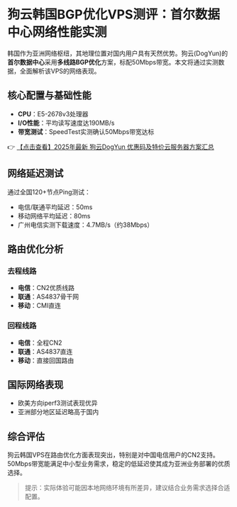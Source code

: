 # 狗云韩国BGP优化VPS测评：首尔数据中心网络性能实测

韩国作为亚洲网络枢纽，其地理位置对国内用户具有天然优势。狗云(DogYun)的**首尔数据中心**采用**多线路BGP优化**方案，标配50Mbps带宽。本文将通过实测数据，全面解析该VPS的网络表现。

## 核心配置与基础性能
- **CPU**：E5-2678v3处理器
- **I/O性能**：平均读写速度达190MB/s
- **带宽测试**：SpeedTest实测确认50Mbps带宽达标

👉 [【点击查看】2025年最新 狗云DogYun 优惠码及特价云服务器方案汇总](https://bit.ly/DogYun)

## 网络延迟测试
通过全国120+节点Ping测试：
- 电信/联通平均延迟：50ms
- 移动网络平均延迟：80ms
- 广州电信实测下载速度：4.7MB/s（约38Mbps）

## 路由优化分析
### 去程线路
- **电信**：CN2优质线路
- **联通**：AS4837骨干网
- **移动**：CMI直连

### 回程线路
- **电信**：全程CN2
- **联通**：AS4837直连
- **移动**：直接回国路由

## 国际网络表现
- 欧美方向iperf3测试表现优异
- 亚洲部分地区延迟略高于国内

## 综合评估
狗云韩国VPS在路由优化方面表现突出，特别是对中国电信用户的CN2支持。50Mbps带宽能满足中小型业务需求，稳定的低延迟使其成为亚洲业务部署的优质选择。

> 提示：实际体验可能因本地网络环境有所差异，建议结合业务需求选择合适配置。